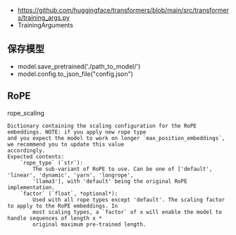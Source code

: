 




- https://github.com/huggingface/transformers/blob/main/src/transformers/training_args.py
- TrainingArguments




## 保存模型

- model.save_pretrained('./path_to_model/')
- model.config.to_json_file("config.json")




## RoPE



rope_scaling
```
Dictionary containing the scaling configuration for the RoPE embeddings. NOTE: if you apply new rope type
and you expect the model to work on longer `max_position_embeddings`, we recommend you to update this value
accordingly.
Expected contents:
    `rope_type` (`str`):
        The sub-variant of RoPE to use. Can be one of ['default', 'linear', 'dynamic', 'yarn', 'longrope',
        'llama3'], with 'default' being the original RoPE implementation.
    `factor` (`float`, *optional*):
        Used with all rope types except 'default'. The scaling factor to apply to the RoPE embeddings. In
        most scaling types, a `factor` of x will enable the model to handle sequences of length x *
        original maximum pre-trained length.
```



















